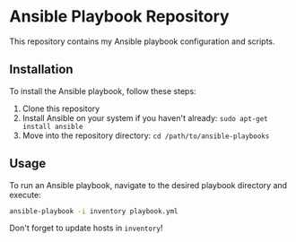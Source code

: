 # Ansible Playbook Repository

This repository contains my Ansible playbook configuration and scripts.

## Installation

To install the Ansible playbook, follow these steps:

1. Clone this repository
2. Install Ansible on your system if you haven't already: `sudo apt-get install ansible`
3. Move into the repository directory: `cd /path/to/ansible-playbooks`

## Usage

To run an Ansible playbook, navigate to the desired playbook directory and execute:

```bash
ansible-playbook -i inventory playbook.yml
```

Don't forget to update hosts in `inventory`!
